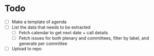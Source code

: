 
# Todo

- [ ] Make a template of agenda
- [ ] List the data that needs to be extracted
  - [ ] Fetch calendar to get next date + call details
  - [ ] Fetch issues for both plenary and committees, filter by label, and generate per committee
- [ ] Upload to repo
